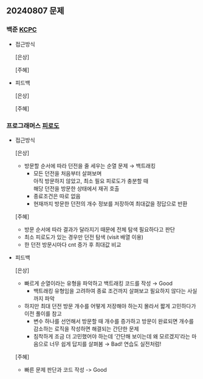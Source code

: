 ## 20240807 문제

### 백준 [KCPC](https://www.acmicpc.net/problem/3758)

- 접근방식

  [은상]
  
  [주혜] 
  

- 피드백

  [은상]
  
  [주혜]


### 프로그래머스 [피로도](https://school.programmers.co.kr/learn/courses/30/lessons/87946)

- 접근방식

  [은상]
  - 방문할 순서에 따라 던전을 줄 세우는 순열 문제 → 백트래킹
    - 모든 던전을 처음부터 살펴보며<br>
      아직 방문하지 않았고, 최소 필요 피로도가 충분할 때<br>
      해당 던전을 방문한 상태에서 재귀 호출
    - 종료조건은 따로 없음
    - 현재까지 방문한 던전의 개수 정보를 저장하여 최대값을 정답으로 반환
  
  [주혜]
  - 방문 순서에 따라 결과가 달라지기 때문에 전체 탐색 필요하다고 판단
  - 최소 피로도가 있는 경우만 던전 탐색 (visit 배열 이용)
  - 한 던전 방문시마다 cnt 증가 후 최대값 비교
  
- 피드백

  [은상]

  - 빠르게 순열이라는 유형을 파악하고 백트래킹 코드를 작성 → Good
    - 백트래킹 유형임을 고려하여 종료 조건까지 살펴보고 필요하지 않다는 사실까지 파악
  - 하지만 최대 던전 방문 개수를 어떻게 저장해야 하는지 몰라서 짧게 고민하다가 이전 풀이를 참고
    - 변수 하나를 선언해서 방문할 때 개수를 증가하고 방문이 완료되면 개수를 감소하는 로직을 작성하면 해결되는 간단한 문제
    - 침착하게 조금 더 고민했어야 하는데 ‘간단해 보이는데 왜 모르겠지’라는 마음으로 너무 쉽게 답지를 살펴봄 → Bad! 연습도 실전처럼!
  
  [주혜]
  - 빠른 문제 판단과 코드 작성 -> Good
  
  
